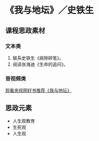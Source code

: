 # 《我与地坛》／史铁生

## 课程思政素材

### 文本类

1. 联系史铁生《病隙碎笔》。
2. 阅读张海迪《生命的追问》。

### 音视频类

[观看央视网好书推荐《我与地坛》](http://tv.cctv.com/2018/02/18/VIDEd6PYSI8AuHvdQuKfnhe9180218.shtml)

## 思政元素

- 人生观教育
- 生死观
- 人生观

